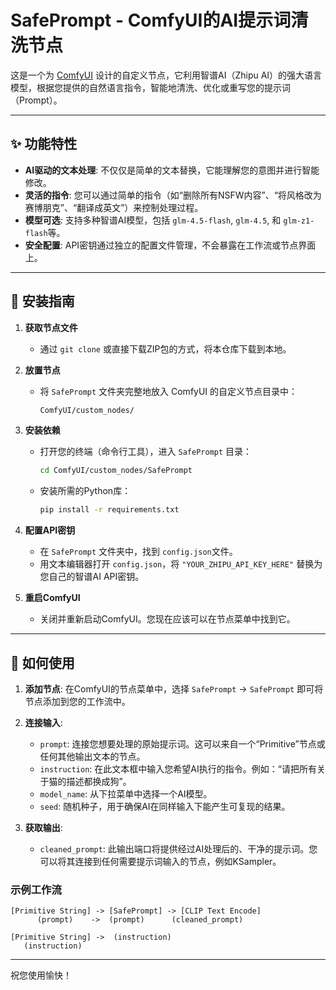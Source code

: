 # SafePrompt - ComfyUI的AI提示词清洗节点

这是一个为 [ComfyUI](https://github.com/comfyanonymous/ComfyUI) 设计的自定义节点，它利用智谱AI（Zhipu AI）的强大语言模型，根据您提供的自然语言指令，智能地清洗、优化或重写您的提示词（Prompt）。

---

## ✨ 功能特性

- **AI驱动的文本处理**: 不仅仅是简单的文本替换，它能理解您的意图并进行智能修改。
- **灵活的指令**: 您可以通过简单的指令（如“删除所有NSFW内容”、“将风格改为赛博朋克”、“翻译成英文”）来控制处理过程。
- **模型可选**: 支持多种智谱AI模型，包括 `glm-4.5-flash`, `glm-4.5`, 和 `glm-z1-flash`等。
- **安全配置**: API密钥通过独立的配置文件管理，不会暴露在工作流或节点界面上。

---

## 🚀 安装指南

1. **获取节点文件**

   - 通过 `git clone` 或直接下载ZIP包的方式，将本仓库下载到本地。
   
2. **放置节点**

   - 将 `SafePrompt` 文件夹完整地放入 ComfyUI 的自定义节点目录中：
     ```bash
     ComfyUI/custom_nodes/
     ```
   
3. **安装依赖**

   - 打开您的终端（命令行工具），进入 `SafePrompt` 目录：
     ```bash
     cd ComfyUI/custom_nodes/SafePrompt
     ```
   - 安装所需的Python库：
     ```bash
     pip install -r requirements.txt
     ```
   
4. **配置API密钥**

   - 在 `SafePrompt` 文件夹中，找到 `config.json`文件。
   - 用文本编辑器打开 `config.json`，将 `"YOUR_ZHIPU_API_KEY_HERE"` 替换为您自己的智谱AI API密钥。
   
5. **重启ComfyUI**

   - 关闭并重新启动ComfyUI。您现在应该可以在节点菜单中找到它。

---

## 📝 如何使用

1. **添加节点**: 在ComfyUI的节点菜单中，选择 `SafePrompt` -> `SafePrompt` 即可将节点添加到您的工作流中。
2. **连接输入**:

   - `prompt`: 连接您想要处理的原始提示词。这可以来自一个“Primitive”节点或任何其他输出文本的节点。
   - `instruction`: 在此文本框中输入您希望AI执行的指令。例如：“请把所有关于猫的描述都换成狗”。
   - `model_name`: 从下拉菜单中选择一个AI模型。
   - `seed`: 随机种子，用于确保AI在同样输入下能产生可复现的结果。
3. **获取输出**:

   - `cleaned_prompt`: 此输出端口将提供经过AI处理后的、干净的提示词。您可以将其连接到任何需要提示词输入的节点，例如KSampler。

### 示例工作流

```
[Primitive String] -> [SafePrompt] -> [CLIP Text Encode]
      (prompt)    ->  (prompt)      (cleaned_prompt)

[Primitive String] ->  (instruction)
   (instruction)
```

---

祝您使用愉快！
